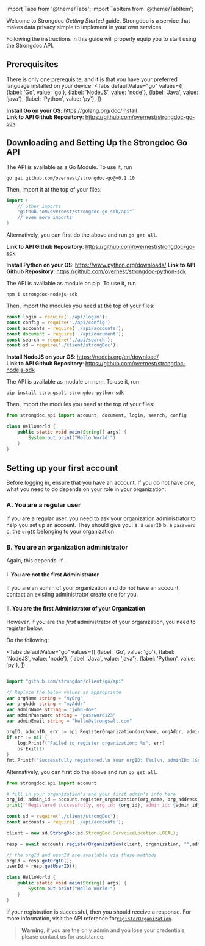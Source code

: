 import Tabs from '@theme/Tabs';
import TabItem from '@theme/TabItem';

Welcome to Strongdoc *Getting Started* guide. Strongdoc is a service that makes data privacy simple to implement in your own services.

Following the instructions in this guide will properly equip you to start using the Strongdoc API.

## Prerequisites

There is only one prerequisite, and it is that you have your preferred language installed on your device. 
<Tabs
  defaultValue="go"
  values={[
      {label: 'Go', value: 'go'},
      {label: 'NodeJS', value: 'node'},
      {label: 'Java', value: 'java'},
      {label: 'Python', value: 'py'},
    ]}
>
<TabItem value="go">

**Install Go on your OS**: https://golang.org/doc/install  
**Link to API Github Repository**: https://github.com/overnest/strongdoc-go-sdk


## Downloading and Setting Up the Strongdoc Go API

The API is available as a Go Module. To use it, run

`go get github.com/overnest/strongdoc-go@v0.1.10`

Then, import it at the top of your files:

```go
import (
    // other imports
    "github.com/overnest/strongdoc-go-sdk/api"`
    // even more imports
)
```

Alternatively, you can first do the above and run `go get all`.


**Link to API Github Repository**: https://github.com/overnest/strongdoc-go-sdk

</TabItem>
<TabItem value="py">

**Install Python on your OS**: https://www.python.org/downloads/
**Link to API Github Repository**: https://github.com/overnest/strongdoc-python-sdk

The API is available as module on pip. To use it, run

`npm i strongdoc-nodejs-sdk`

Then, import the modules you need at the top of your files:

```javascript
const login = require('./api/login');
const config = require('./api/config')
const accounts = require('./api/accounts');
const document = require('./api/document');
const search = require('./api/search');
const sd = require('./client/strongDoc');
```


</TabItem>
<TabItem value="node">

**Install NodeJS on your OS**: https://nodejs.org/en/download/  
**Link to API Github Repository**: https://github.com/overnest/strongdoc-nodejs-sdk

The API is available as module on npm. To use it, run

`pip install strongsalt-strongdoc-python-sdk`

Then, import the modules you need at the top of your files:

```py
from strongdoc.api import account, document, login, search, config
```

</TabItem>
<TabItem value="java">

```java
class HelloWorld {
    public static void main(String[] args) {
        System.out.print("Hello World!")
    }
}
```
</TabItem>
</Tabs>




## Setting up your first account

Before logging in, ensure that you have an account. 
If you do not have one, what you need to do depends on 
your role in your organization:

### A. You are a **regular user**

If you are a regular user, you need to ask your organization administrator 
to help you set up an account. They should give you:
a. a `userID`
b. a `password` 
c. the `orgID` belonging to your organization

### B. You are an **organization administrator**

Again, this depends. If...

#### I. You are not the first Administrator

If you are an admin of your organization and do not have an account,
contact an existing administrator create one for you. 

#### II. You are the first Administrator of your Organization

However, if you are the *first* administrator of your organization, you need to register below.

Do the following:

<Tabs
  defaultValue="go"
  values={[
      {label: 'Go', value: 'go'},
      {label: 'NodeJS', value: 'node'},
      {label: 'Java', value: 'java'},
      {label: 'Python', value: 'py'},
    ]}
>
<TabItem value="go">

```go

import "github.com/strongdoc/client/go/api"

// Replace the below values as appropriate
var orgName string = "myOrg"
var orgAddr string = "myAddr"
var adminName string = "john-doe"
var adminPassword string = "password123"
var adminEmail string = "hello@strongsalt.com"

orgID, adminID, err := api.RegisterOrganization(orgName, orgAddr, adminName, adminPassword, adminEmail)
if err != nil {
    log.Printf("Failed to register organization: %s", err)
    os.Exit(1)
}
fmt.Printf("Successfully registered.\n Your orgID: [%s]\n, adminID: [$s]\n", orgID, adminID)
```

Alternatively, you can first do the above and run `go get all`.

</TabItem>
<TabItem value="py">

```py
from strongdoc.api import account

# fill in your organization's and your first admin's info here
org_id, admin_id = account.register_organization(org_name, org_address, admin_name, admin_pass, admin_email)
print(f"Registered successfully, org_id: {org_id}, admin_id: {admin_id}")
```

</TabItem>
<TabItem value="node">

```javascript
const sd = require('./client/strongDoc');
const accounts = require('./api/accounts');

client = new sd.StrongDoc(sd.StrongDoc.ServciceLocation.LOCAL);

resp = await accounts.registerOrganization(client, organization, "",adminName, adminPassword, adminEmail);

// the orgId and userId are available via these methods
orgId = resp.getOrgID();
userId = resp.getUserID();
```

</TabItem>
<TabItem value="java">

```java
class HelloWorld {
    public static void main(String[] args) {
        System.out.print("Hello World!")
    }
}
```
</TabItem>
</Tabs>

If your registration is successful, then you should receive a response. For more information, visit the API reference for[`registerOrganization`](Organizations.md#register-organization).

> **Warning**, if you are the only admin and you lose your credentials,
> please contact us for assistance.
> 
